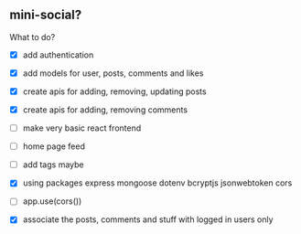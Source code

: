 ## mini-social?

What to do?

- [x] add authentication
- [x] add models for user, posts, comments and likes 
- [x] create apis for adding, removing, updating posts
- [x] create apis for adding, removing comments
- [ ] make very basic react frontend
- [ ] home page feed
- [ ] add tags maybe


- [x] using packages express mongoose dotenv bcryptjs jsonwebtoken cors
- [ ] app.use(cors())
- [x] associate the posts, comments and stuff with logged in users only

